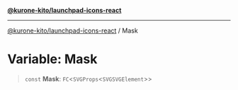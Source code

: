 [**@kurone-kito/launchpad-icons-react**](../README.md)

***

[@kurone-kito/launchpad-icons-react](../globals.md) / Mask

# Variable: Mask

> `const` **Mask**: `FC`\<`SVGProps`\<`SVGSVGElement`\>\>
